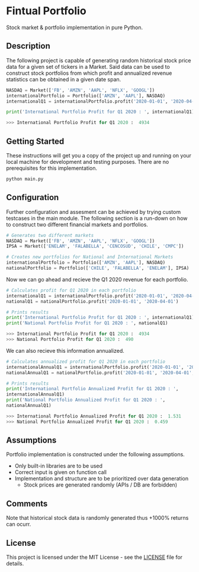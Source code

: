 # Fintual Portfolio

Stock market & portfolio implementation in pure Python.

## Description

The following project is capable of generating random historical stock price data for a given set of tickers in a Market. Said data can be used to construct stock portfolios from which profit and annualized revenue statistics can be obtained in a given date span. 

```python
NASDAQ = Market(['FB', 'AMZN', 'AAPL', 'NFLX', 'GOOGL'])
internationalPortfolio = Portfolio(['AMZN', 'AAPL'], NASDAQ)
internationalQ1 = internationalPortfolio.profit('2020-01-01', '2020-04-01')

print('International Portfolio Profit for Q1 2020 : ', internationalQ1)

>>> International Portfolio Profit for Q1 2020 :  4934
```

## Getting Started

These instructions will get you a copy of the project up and running on your local machine for development and testing purposes.
There are no prerequisites for this implementation.

```python
python main.py
```


## Configuration

Further configuration and assesment can be achieved by trying custom testcases in the main module. The following section is a run-down on how to construct two different financial markets and portfolios.

```python
# Generates two different markets
NASDAQ = Market(['FB', 'AMZN', 'AAPL', 'NFLX', 'GOOGL'])
IPSA = Market(['ENELAM', 'FALABELLA', 'CENCOSUD', 'CHILE', 'CMPC'])

# Creates new portfolios for National and International Markets
internationalPortfolio = Portfolio(['AMZN', 'AAPL'], NASDAQ)
nationalPortfolio = Portfolio(['CHILE', 'FALABELLA', 'ENELAM'], IPSA)
```

Now we can go ahead and recieve the Q1 2020 revenue for each portfolio.

```python
# Calculates profit for Q1 2020 in each portfolio
internationalQ1 = internationalPortfolio.profit('2020-01-01', '2020-04-01')
nationalQ1 = nationalPortfolio.profit('2020-01-01', '2020-04-01')

# Prints results
print('International Portfolio Profit for Q1 2020 : ', internationalQ1)
print('National Portfolio Profit for Q1 2020 : ', nationalQ1)

>>> International Portfolio Profit for Q1 2020 :  4934
>>> National Portfolio Profit for Q1 2020 :  490
```

We can also recieve this information annualized.

```python
# Calculates annualized profit for Q1 2020 in each portfolio
internationalAnnualQ1 = internationalPortfolio.profit('2020-01-01', '2020-04-01', 'ANNUALIZED')
nationalAnnualQ1 = nationalPortfolio.profit('2020-01-01', '2020-04-01', 'ANNUALIZED')

# Prints results
print('International Portfolio Annualized Profit for Q1 2020 : ', 
internationalAnnualQ1)
print('National Portfolio Annualized Profit for Q1 2020 : ', 
nationalAnnualQ1)

>>> International Portfolio Annualized Profit for Q1 2020 :  1.531
>>> National Portfolio Annualized Profit for Q1 2020 :  0.459
```

## Assumptions

Portfolio implementation is constructed under the following assumptions.

* Only built-in libraries are to be used
* Correct input is given on function call 
* Implementation and structure are to be prioritized over data generation
    * Stock prices are generated randomly (APIs / DB are forbidden)


## Comments

Note that historical stock data is randomly generated thus +1000% returns can ocurr.


## License

This project is licensed under the MIT License - see the [LICENSE](LICENSE) file for details.
